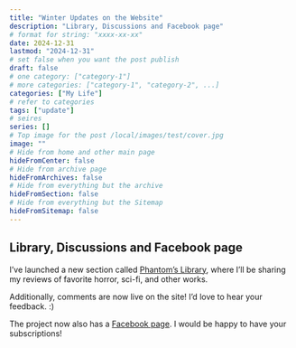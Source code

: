 ```yaml
---
title: "Winter Updates on the Website"
description: "Library, Discussions and Facebook page"
# format for string: "xxxx-xx-xx"
date: 2024-12-31
lastmod: "2024-12-31"
# set false when you want the post publish
draft: false
# one category: ["category-1"]
# more categories: ["category-1", "category-2", ...]
categories: ["My Life"]
# refer to categories
tags: ["update"]
# seires
series: []
# Top image for the post /local/images/test/cover.jpg
image: ""
# Hide from home and other main page
hideFromCenter: false
# Hide from archive page
hideFromArchives: false
# Hide from everything but the archive
hideFromSection: false
# Hide from everything but the Sitemap
hideFromSitemap: false
---
```

## Library, Discussions and Facebook page

I’ve launched a new section called <a href="/library/" target="_blank">Phantom’s Library</a>, where I’ll be sharing my reviews of favorite horror, sci-fi, and other works.

Additionally, comments are now live on the site! I’d love to hear your feedback. :)

The project now also has a <a href="https://www.facebook.com/phantomdrafts/" target="_blank">Facebook page</a>. I would be happy to have your subscriptions!